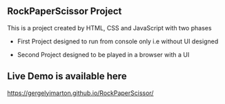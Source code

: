 ## RockPaperScissor Project
This is a project created by HTML, CSS and JavaScript with two phases

- First
Project designed to run from console only i.e without UI designed

- Second
Project designed to be played in a browser with a UI 

## Live Demo is available here
https://gergelyimarton.github.io/RockPaperScissor/
